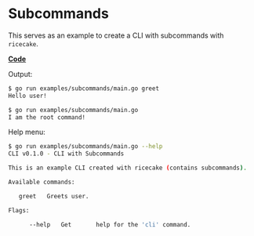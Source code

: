 # Subcommands

This serves as an example to create a CLI with subcommands with `ricecake`.

**[Code](./main.go)**

Output:

```sh
$ go run examples/subcommands/main.go greet
Hello user!

$ go run examples/subcommands/main.go
I am the root command!
```

Help menu:

```sh
$ go run examples/subcommands/main.go --help
CLI v0.1.0 - CLI with Subcommands

This is an example CLI created with ricecake (contains subcommands).

Available commands:

   greet   Greets user.

Flags:

      --help   Get       help for the 'cli' command.
```
